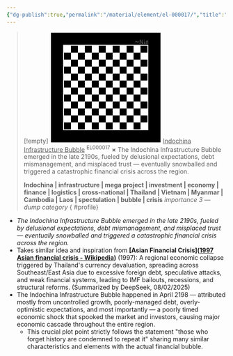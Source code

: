 ```yaml
---
{"dg-publish":true,"permalink":"/material/element/el-000017/","title":"Indochina Infrastructure Bubble","tags":["-element"]}
---
```


>[!empty]
> ![RESOURCE/ASSET/OTHER/PlaceholderIcon.png|icon](/img/user/RESOURCE/ASSET/OTHER/PlaceholderIcon.png) <u class="title">Indochina Infrastructure Bubble</u> <sup class="title">EL000017</sup> <b class="title">×</b>
> The Indochina Infrastructure Bubble emerged in the late 2190s, fueled by delusional expectations, debt mismanagement, and misplaced trust — eventually snowballed and triggered a catastrophic financial crisis across the region.
> 
> <b>Indochina | infrastructure | mega project | investment | economy | finance | logistics | cross-national | Thailand | Vietnam | Myanmar | Cambodia | Laos | spectulation | bubble | crisis</b>
> <i class="small">importance 3 — dump category</i>
{ #profile}


- *The Indochina Infrastructure Bubble emerged in the late 2190s, fueled by delusional expectations, debt mismanagement, and misplaced trust — eventually snowballed and triggered a catastrophic financial crisis across the region.*
- Takes similar idea and inspiration from **[Asian Financial Crisis]([1997 Asian financial crisis - Wikipedia](https://en.wikipedia.org/wiki/1997_Asian_financial_crisis))** (1997): A regional economic collapse triggered by Thailand's currency devaluation, spreading across Southeast/East Asia due to excessive foreign debt, speculative attacks, and weak financial systems, leading to IMF bailouts, recessions, and structural reforms. (Summarized by DeepSeek, 08/02/2025)
- The Indochina Infrastructure Bubble happened in April 2198 — attributed mostly from uncontrolled growth, poorly-managed debt, overly-optimistic expectations, and most importantly — a poorly timed economic shock that spooked the market and investors, causing major economic cascade throughout the entire region.
	- This crucial plot point strictly follows the statement "those who forget history are condemned to repeat it" sharing many similar characteristics and elements with the actual financial bubble.